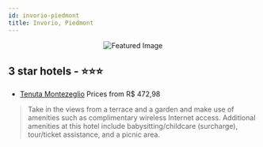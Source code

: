 ```yaml
---
id: invorio-piedmont
title: Invorio, Piedmont
---
```


<center><img src="https://i.travelapi.com/hotels/4000000/3770000/3763200/3763158/7d516b52_z.jpg" alt="Featured Image" /></center>


##  3 star hotels - ⭐️⭐️⭐️

-    [Tenuta Montezeglio](https://us.hurb.com/hotels/invorio/tenuta-montezeglio-JNP-JP193824?cmp=18055) Prices from R$ 472,98
   > Take in the views from a terrace and a garden and make use of amenities such as complimentary wireless Internet access. Additional amenities at this hotel include babysitting/childcare (surcharge), tour/ticket assistance, and a picnic area.
